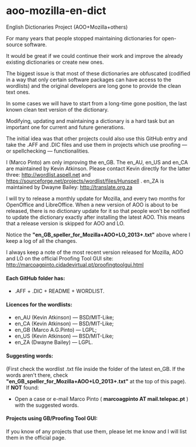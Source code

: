 aoo-mozilla-en-dict
===================

English Dictionaries Project (AOO+Mozilla+others)

For many years that people stopped maintaining dictionaries for open-source software.

It would be great if we could continue their work and improve the already existing dictionaries or create new ones.

The biggest issue is that most of these dictionaries are obfuscated (codified in a way that only certain software packages can have access to the wordlists) and the original developers are long gone to provide the clean text ones.

In some cases we will have to start from a long-time gone position, the last known clean text version of the dictionary.

Modifying, updating and maintaining a dictionary is a hard task but an important one for current and future generations.

The initial idea was that other projects could also use this GitHub entry and take the .AFF and .DIC files and use them in projects which use proofing — or spellchecking — functionalities.


I (Marco Pinto) am only improving the en_GB. The en_AU, en_US and en_CA are maintained by Kevin Atkinson.
Please contact Kevin directly for the latter three:
http://wordlist.aspell.net 
and https://sourceforge.net/projects/wordlist/files/Hunspell
. en_ZA is maintained by Dwayne Bailey:
http://translate.org.za

I will try to release a monthly update for Mozilla, and every two months for OpenOffice and LibreOffice. When a new version of AOO is about to be released, there is no dictionary update for it so that people won't be notified to update the dictionary exactly after installing the latest AOO. This means that a release version is skipped for AOO and LO.

Notice the <B>"en_GB_speller_for_Mozilla+AOO+LO_2013+.txt"</B> above where I keep a log of all the changes.

I always keep a note of the most recent version released for Mozilla, AOO and LO on the official Proofing Tool GUI site:
http://marcoagpinto.cidadevirtual.pt/proofingtoolgui.html


#### Each GitHub folder has:
* .AFF + .DIC + README + WORDLIST.  
  
  
#### Licences for the wordlists:
* en_AU (Kevin Atkinson) — BSD/MIT-Like;
* en_CA (Kevin Atkinson) — BSD/MIT-Like;
* en_GB (Marco A.G.Pinto) — LGPL;
* en_US (Kevin Atkinson) — BSD/MIT-Like;
* en_ZA (Dwayne Bailey) — LGPL. 
  

#### Suggesting words:

(First check the wordlist .txt file inside the folder of the latest en_GB. If the words aren't there, check <B>"en_GB_speller_for_Mozilla+AOO+LO_2013+.txt"</B> at the top of this page).  
If <B>NOT</B> found:
* Open a case or e-mail Marco Pinto ( <B>marcoagpinto AT mail.telepac.pt</B> ) with the suggested words.
  

#### Projects using GB/Proofing Tool GUI:

If you know of any projects that use them, please let me know and I will list them in the official page.
